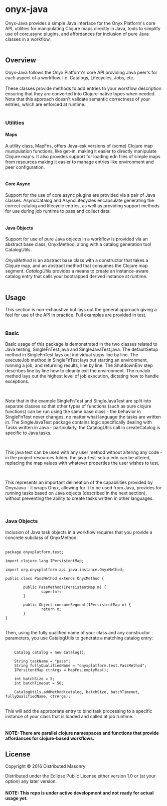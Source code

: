 # onyx-java

Onyx-Java provides a simple Java interface for the Onyx Platform's core API, utilities for manipulating Clojure maps directly in Java, tools to simplify use of core.async plugins, and affordances for inclusion of pure Java classes in a workflow.   <br>
<br>

## Overview
Onyx-Java follows the Onyx Platform's core API providing Java peer's for each aspect of a workflow. I.e. Catalogs, Lifecycles, Jobs, etc. <br>
<br>
These classes provide methods to add entries to your workflow description ensuring that they are converted into Clojure-native types when needed. Note that this approach doesn't validate semantic correctness of your entries, which are enforced at runtime.<br>
<br>
### Utilities

#### Maps

A utility class, MapFns, offers Java-esk versions of (some) Clojure map munipulation functions, like get-in, making it easier to directly manipulate Clojure map's. It also provides support for loading edn files of simple maps from resources making it easier to manage entries like environment and peer configuration. <br>
<br>

#### Core Async

Support for the use of core.async plugins are provided via a pair of Java classes. AsyncCatalog and AsyncLifecycles encapsulate generating the correct catalog and lifecycle entries, as well as providing support methods for use during job runtime to pass and collect data.<br>
<br>

#### Java Objects

Support for use of pure Java objects in a workflow is provided via an abstract base class, OnyxMethod, along with a catalog generation tool CatalogUtils. <br>
<br>
*OnyxMethod* is an abstract base class with a constructor that takes a Clojure map, and an abstract method that consumes the Clojure map segment. *CatalogUtils* provides a means to create an instance-aware catalog entry that calls your bootrapped derived instance at runtime.<br>
<br>

## Usage

This section is non-exhaustive but lays out the general approach giving a feel for use of the API in practice. Full examples are provided in test.<br>
<br>

### Basic

Basic usage of this package is demonstrated in the two classes related to Java testing, SingleFnTest.java
and SingleJavaTest.java. The defaultSetup method in SingleFnTest lays out individual steps line by line.
The executeJob method in SingleFnTest lays out starting an environment, running a job, and returning
results, line by line. The ShutdownEnv step describes line by line how to cleanly exit the environment.
The runJob method lays out the highest level of job execution, dictating how to handle exceptions.

<br>

Note that in the example SingleFnTest and SingleJavaTest are split into separate classes so that
other types of functions (such as pure clojure functions) can be run using the same base class -
the behavior in SingleFnTest never changes, no matter what language the tasks are written in.
The SingleJavaTest package contains logic specifically dealing with Tasks written in Java - particularly,
the CatalogUtils call in createCatalog is specific to Java tasks.

<br>

This java test can be used with any user method without altering any code - in the project resources
folder, the java-test-setup.edn can be altered, replacing the map values with whatever properties
the user wishes to test.

<br>

This represents an important delineation of the capabilities provided by OnyxJava - it wraps Onyx,
allowing for it to be used from Java, provides  for running tasks based on Java objects (described in the next section), without preventing the ability to create tasks written in other languages.

<br>

### Java Objects

Inclusion of Java task objects in a workflow requires that you provide a concrete subclass of OnyxMethod:<br>
<br>

```
package onyxplatform.test;

import clojure.lang.IPersistentMap;

import org.onyxplatform.api.java.instance.OnyxMethod;

public class PassMethod extends OnyxMethod {

        public PassMethod(IPersistentMap m) {
                super(m);
        }

        public Object consumeSegment(IPersistentMap m) {
                return m;
        }
}
```

<br>
Then, using the fully qualified name of your class and any constructor parameters, you use CatalogUtils to generate a matching catalog entry:<br>
<br>

```
	Catalog catalog = new Catalog();

	String taskName = "pass";
	String fullyQualifiedName = "onyxplatform.test.PassMethod";
	IPersitentMap ctrArgs = MapFns.emptyMap();

	int batchSize = 5;
	int batchTimeout = 50;

	CatalogUtils.addMethod(catalog, batchSize, batchTimeout, fullyQualifiedName, ctrArgs);
```

<br>
This will add the appropriate entry to bind task processing to a specific instance of your class that is loaded and called at job runtime.<br>
<br>

#### NOTE: There are parallel clojure namespaces and functions that provide affordances for clojure-based workflows.


## License

Copyright © 2016 Distributed Masonry

Distributed under the Eclipse Public License either version 1.0 or (at
your option) any later version.


#### NOTE: This repo is under active development and not ready for actual usage yet.
